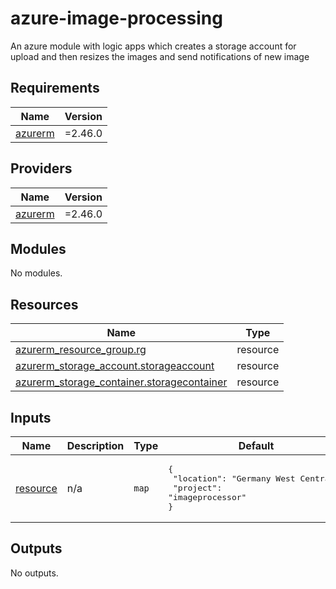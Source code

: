 # azure-image-processing

An azure module with logic apps which creates a storage account for upload and then resizes the images and send notifications of new image

<!-- BEGIN_TF_DOCS -->
## Requirements

| Name | Version |
|------|---------|
| <a name="requirement_azurerm"></a> [azurerm](#requirement\_azurerm) | =2.46.0 |

## Providers

| Name | Version |
|------|---------|
| <a name="provider_azurerm"></a> [azurerm](#provider\_azurerm) | =2.46.0 |

## Modules

No modules.

## Resources

| Name | Type |
|------|------|
| [azurerm_resource_group.rg](https://registry.terraform.io/providers/hashicorp/azurerm/2.46.0/docs/resources/resource_group) | resource |
| [azurerm_storage_account.storageaccount](https://registry.terraform.io/providers/hashicorp/azurerm/2.46.0/docs/resources/storage_account) | resource |
| [azurerm_storage_container.storagecontainer](https://registry.terraform.io/providers/hashicorp/azurerm/2.46.0/docs/resources/storage_container) | resource |

## Inputs

| Name | Description | Type | Default | Required |
|------|-------------|------|---------|:--------:|
| <a name="input_resource"></a> [resource](#input\_resource) | n/a | `map` | <pre>{<br>  "location": "Germany West Central",<br>  "project": "imageprocessor"<br>}</pre> | no |

## Outputs

No outputs.
<!-- END_TF_DOCS -->